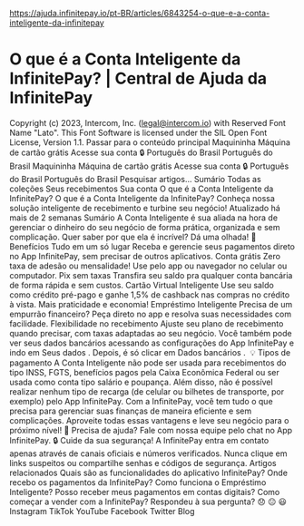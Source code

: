 https://ajuda.infinitepay.io/pt-BR/articles/6843254-o-que-e-a-conta-inteligente-da-infinitepay

# O que é a Conta Inteligente da InfinitePay? | Central de Ajuda da InfinitePay

Copyright (c) 2023, Intercom, Inc. (legal@intercom.io) with Reserved Font Name "Lato".
This Font Software is licensed under the SIL Open Font License, Version 1.1.
Passar para o conteúdo principal
Maquininha
Máquina de cartão grátis
Acesse sua conta 🔒
Português do Brasil
Português do Brasil
Maquininha
Máquina de cartão grátis
Acesse sua conta 🔒
Português do Brasil
Português do Brasil
Pesquisar artigos...
Sumário
Todas as coleções
Seus recebimentos
Sua conta
O que é a Conta Inteligente da InfinitePay?
O que é a Conta Inteligente da InfinitePay?
Conheça nossa solução inteligente de recebimento e turbine seu negócio!
Atualizado há mais de 2 semanas
Sumário
A Conta Inteligente é sua aliada na hora de gerenciar o dinheiro do seu negócio de forma prática, organizada e sem complicação. Quer saber por que ela é incrível? Dá uma olhada!
💸 Benefícios
Tudo em um só lugar
Receba e gerencie seus pagamentos direto no App InfinitePay, sem precisar de outros aplicativos.
Conta grátis
Zero taxa de adesão ou mensalidade! Use pelo app ou navegador no celular ou computador.
Pix sem taxas
Transfira seu saldo pra qualquer conta bancária de forma rápida e sem custos.
Cartão Virtual Inteligente
Use seu saldo como crédito pré-pago e ganhe 1,5% de cashback nas compras no crédito à vista. Mais praticidade e economia!
Empréstimo Inteligente
Precisa de um empurrão financeiro? Peça direto no app e resolva suas necessidades com facilidade.
Flexibilidade no recebimento
Ajuste seu plano de recebimento quando precisar, com taxas adaptadas ao seu negócio.
Você também pode ver seus dados bancários acessando as configurações do App InfinitePay e indo em
Seus dados
. Depois, é só clicar em
Dados bancários
.
​
💡 Tipos de pagamento
A Conta Inteligente não pode ser usada para recebimentos do tipo INSS, FGTS, benefícios pagos pela Caixa Econômica Federal ou ser usada como conta tipo salário e poupança.
Além disso, não é possível realizar nenhum tipo de recarga (de celular ou bilhetes de transporte, por exemplo) pelo App InfinitePay.
Com a InfinitePay, você tem tudo o que precisa para gerenciar suas finanças de maneira eficiente e sem complicações. Aproveite todas essas vantagens e leve seu negócio para o próximo nível!
🔔 Precisa de ajuda?
Fale com nossa equipe pelo chat no App InfinitePay.
🔒 Cuide da sua segurança!
A InfinitePay entra em contato apenas através de canais oficiais e números verificados. Nunca clique em links suspeitos ou compartilhe senhas e códigos de segurança.
Artigos relacionados
Quais são as funcionalidades do aplicativo InfinitePay?
Onde recebo os pagamentos da InfinitePay?
Como funciona o Empréstimo Inteligente?
Posso receber meus pagamentos em contas digitais?
Como começar a vender com a InfinitePay?
Respondeu à sua pergunta?
😞
😐
😃
Instagram
TikTok
YouTube
Facebook
Twitter
Blog
